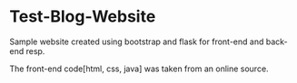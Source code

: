 # Test-Blog-Website

Sample website created using bootstrap and flask for front-end and back-end resp.

The front-end code[html, css, java] was taken from an online source.
